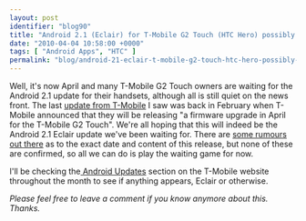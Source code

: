 ```yaml
---
layout: post
identifier: "blog90"
title: "Android 2.1 (Eclair) for T-Mobile G2 Touch (HTC Hero) possibly coming soon?"
date: "2010-04-04 10:58:00 +0000"
tags: [ "Android Apps", "HTC" ]
permalink: "blog/android-21-eclair-t-mobile-g2-touch-htc-hero-possibly-coming-soon"
---
```

Well, it's now April and many T-Mobile G2 Touch owners are waiting for the Android 2.1 update for their handsets, although all is still quiet on the news front. The last [update from T-Mobile](http://support.t-mobile.co.uk/discussions/index?page=forums&topic=801038071f0699e0126d76e2ac5007f9f) I saw was back in February when T-Mobile announced that they will be releasing "a firmware upgrade in April for the T-Mobile G2 Touch". We're all hoping that this will indeed be the Android 2.1 Eclair update we've been waiting for. There are [some rumours out there](http://www.htcheroblog.com/2010/03/27/latest-rumour-mill-on-htc-hero-eclair-update/) as to the exact date and content of this release, but none of these are confirmed, so all we can do is play the waiting game for now.

I'll be checking the[ Android Updates](http://support.t-mobile.co.uk/help-and-support/index?page=home&cat=SOFTWAREDOWNLOADS) section on the T-Mobile website throughout the month to see if anything appears, Eclair or otherwise.

*Please feel free to leave a comment if you know anymore about this. Thanks.*